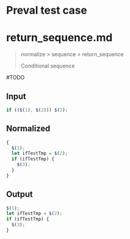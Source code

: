 # Preval test case

# return_sequence.md

> normalize > sequence > return_sequence
>
> Conditional sequence

#TODO

## Input

`````js filename=intro
if (($(1), $(2))) $(3);
`````

## Normalized

`````js filename=intro
{
  $(1);
  let ifTestTmp = $(2);
  if (ifTestTmp) {
    $(3);
  }
}
`````

## Output

`````js filename=intro
$(1);
let ifTestTmp = $(2);
if (ifTestTmp) {
  $(3);
}
`````
